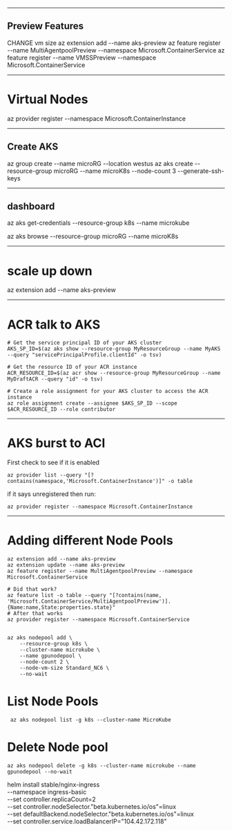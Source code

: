  
---
## Preview Features
CHANGE vm size
az extension add --name aks-preview
az feature register --name MultiAgentpoolPreview --namespace Microsoft.ContainerService
az feature register --name VMSSPreview --namespace Microsoft.ContainerService

---
# Virtual Nodes
az provider register --namespace Microsoft.ContainerInstance

---

## Create AKS
az group create --name microRG --location westus 
az aks create --resource-group microRG --name microK8s --node-count 3 --generate-ssh-keys


---


 ## dashboard
 az aks get-credentials --resource-group k8s --name microkube
 
 az aks browse --resource-group microRG --name microK8s


---
# scale up down
az extension add --name aks-preview

---
# ACR talk to AKS
```
# Get the service principal ID of your AKS cluster
AKS_SP_ID=$(az aks show --resource-group MyResourceGroup --name MyAKS --query "servicePrincipalProfile.clientId" -o tsv)

# Get the resource ID of your ACR instance
ACR_RESOURCE_ID=$(az acr show --resource-group MyResourceGroup --name MyDraftACR --query "id" -o tsv)

# Create a role assignment for your AKS cluster to access the ACR instance
az role assignment create --assignee $AKS_SP_ID --scope $ACR_RESOURCE_ID --role contributor

```

---
# AKS burst to ACI
First check to see if it is enabled
```
az provider list --query "[?contains(namespace,'Microsoft.ContainerInstance')]" -o table
```
if it says unregistered then run:
```
az provider register --namespace Microsoft.ContainerInstance

```

---
# Adding different Node Pools
```
az extension add --name aks-preview
az extension update --name aks-preview
az feature register --name MultiAgentpoolPreview --namespace Microsoft.ContainerService

# Did that work?
az feature list -o table --query "[?contains(name, 'Microsoft.ContainerService/MultiAgentpoolPreview')].{Name:name,State:properties.state}"
# After that works
az provider register --namespace Microsoft.ContainerService


```

```
az aks nodepool add \
    --resource-group k8s \
    --cluster-name microkube \
    --name gpunodepool \
    --node-count 2 \
    --node-vm-size Standard_NC6 \
    --no-wait
```
# List Node Pools
```
 az aks nodepool list -g k8s --cluster-name MicroKube
```

# Delete Node pool
```
az aks nodepool delete -g k8s --cluster-name microkube --name gpunodepool --no-wait
```


helm install stable/nginx-ingress \
    --namespace ingress-basic \
    --set controller.replicaCount=2 \
    --set controller.nodeSelector."beta\.kubernetes\.io/os"=linux \
    --set defaultBackend.nodeSelector."beta\.kubernetes\.io/os"=linux \
    --set controller.service.loadBalancerIP="104.42.172.118"

